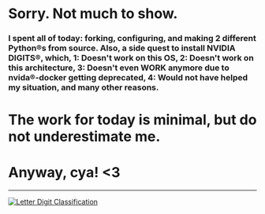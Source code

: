 # Sorry. Not much to show. 
### I spent all of today: forking, configuring, and making 2 different Python®s from source. Also, a side quest to install NVIDIA DIGITS®, which, 1: Doesn't work on this OS, 2: Doesn't work on this architecture, 3: Doesn't even WORK anymore due to nvida®-docker getting deprecated, 4: Would not have helped my situation, and many other reasons.
# The work for today is minimal, but do not underestimate me.
# Anyway, cya! <3

---

[![Letter Digit Classification](https://img.shields.io/badge/starting_point-Umut,_Burak,_Asım-lime?style=plastic)](https://github.com/IEEEFiratComputerSociety/Letter_Digit_Classification)